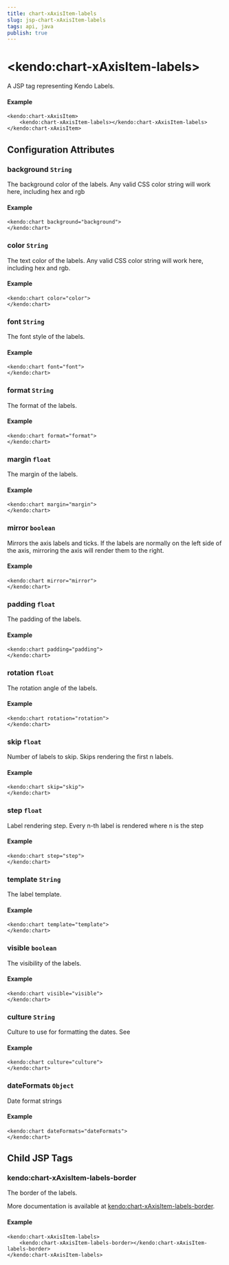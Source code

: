 ```yaml
---
title: chart-xAxisItem-labels
slug: jsp-chart-xAxisItem-labels
tags: api, java
publish: true
---
```


# \<kendo:chart-xAxisItem-labels\>
A JSP tag representing Kendo Labels.

#### Example
    <kendo:chart-xAxisItem>
        <kendo:chart-xAxisItem-labels></kendo:chart-xAxisItem-labels>
    </kendo:chart-xAxisItem>


## Configuration Attributes


### background `String`

The background color of the labels. Any valid CSS color string will work here, including
hex and rgb

#### Example
    <kendo:chart background="background">
    </kendo:chart>



### color `String`

The text color of the labels. Any valid CSS color string will work here, including hex and rgb.

#### Example
    <kendo:chart color="color">
    </kendo:chart>



### font `String`

The font style of the labels.

#### Example
    <kendo:chart font="font">
    </kendo:chart>



### format `String`

The format of the labels.

#### Example
    <kendo:chart format="format">
    </kendo:chart>



### margin `float`

The margin of the labels.

#### Example
    <kendo:chart margin="margin">
    </kendo:chart>



### mirror `boolean`

Mirrors the axis labels and ticks.
If the labels are normally on the left side of the axis,
mirroring the axis will render them to the right.

#### Example
    <kendo:chart mirror="mirror">
    </kendo:chart>



### padding `float`

The padding of the labels.

#### Example
    <kendo:chart padding="padding">
    </kendo:chart>



### rotation `float`

The rotation angle of the labels.

#### Example
    <kendo:chart rotation="rotation">
    </kendo:chart>



### skip `float`

Number of labels to skip.
Skips rendering the first n labels.

#### Example
    <kendo:chart skip="skip">
    </kendo:chart>



### step `float`

Label rendering step.
Every n-th label is rendered where n is the step

#### Example
    <kendo:chart step="step">
    </kendo:chart>



### template `String`

The label template.

#### Example
    <kendo:chart template="template">
    </kendo:chart>



### visible `boolean`

The visibility of the labels.

#### Example
    <kendo:chart visible="visible">
    </kendo:chart>



### culture `String`

Culture to use for formatting the dates. See

#### Example
    <kendo:chart culture="culture">
    </kendo:chart>



### dateFormats `Object`

Date format strings

#### Example
    <kendo:chart dateFormats="dateFormats">
    </kendo:chart>



## Child JSP Tags

### kendo:chart-xAxisItem-labels-border

The border of the labels.

More documentation is available at [kendo:chart-xAxisItem-labels-border](/api/wrappers/jsp/chart/xaxisitem-labels-border).

#### Example

    <kendo:chart-xAxisItem-labels>
        <kendo:chart-xAxisItem-labels-border></kendo:chart-xAxisItem-labels-border>
    </kendo:chart-xAxisItem-labels>
 
